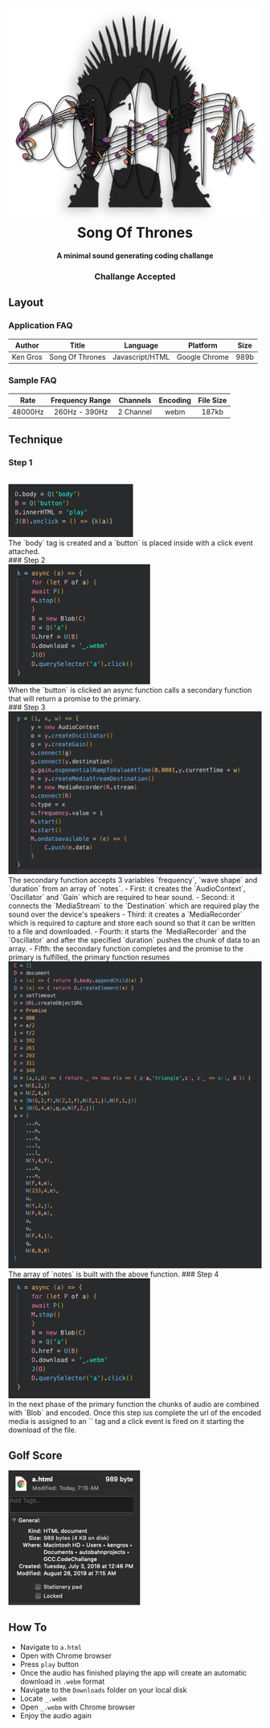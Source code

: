 
<h1 align="center">
  <br>
  <img src="./img/codeChallangeLogo.png" width=""></a>
  <br>
  Song Of Thrones
  <br>
</h1>

<h4 align="center">A minimal sound generating coding challange</h4>
<h3 align="center">Challange Accepted</h3>

## Layout

### Application FAQ 
|Author         |Title          |Language       |Platform       |Size           |
| :-----------: | :-----------: | :-----------: | :-----------: | :-----------: |
|Ken Gros       |Song Of Thrones|Javascript/HTML|Google Chrome  |989b           |

### Sample FAQ
|Rate           |Frequency Range|Channels       |Encoding       |File Size      |
| :-----------: | :-----------: | :-----------: | :-----------: | :-----------: |
|48000Hz        |260Hz - 390Hz  |2 Channel      |webm           |187kb          |

## Technique

### Step 1
<br>
<img src="./img/SC1.png" width=""></a>
<br>
The `body` tag is created and a `button` is placed inside with a click event attached.
<br>
### Step 2
<br>
<img src="./img/SC2.png" width=""></a>
<br>
When the `button` is clicked an async function calls a secondary function that will return a promise to the primary.
<br> 
### Step 3
<br>
<img src="./img/SC3.png" width=""></a>
<br>
The secondary function accepts 3 variables `frequency`, `wave shape` and `duration` from an array of `notes`.
- First: it creates the `AudioContext`, `Oscillator` and `Gain` which are required to hear sound.
- Second: it connects the `MediaStream` to the `Destination` which are required play the sound over the device's speakers
- Third: it creates a `MediaRecorder` which is required to capture and store each sound so that it can be written to a file and downloaded.
- Fourth: it starts the `MediaRecorder` and the `Oscillator` and after the specified `duration` pushes the chunk of data to an array. 
- Fifth: the secondary function completes and the promise to the primary is fulfilled, the primary function resumes
<br>
<img src="./img/SC4.png" width=""></a>
<br>
The array of `notes` is built with the above function.
### Step 4
<br>
<img src="./img/SC2.png" width=""></a>
<br>
In the next phase of the primary function the chunks of audio are combined with `Blob` and encoded. Once this step ius complete the url of the encoded media is assigned to an `<a>` tag and a click event is fired on it starting the download of the file. 

## Golf Score

  <img src="./img/GolfScore.png" alt="Markdownify" width=""></a>

  ## How To

* Navigate to `a.html`
* Open with Chrome browser
* Press `play` button
* Once the audio has finished playing the app will create an automatic download in `.webm` format
* Navigate to the `Downloads` folder on your local disk
* Locate `_.webm`
* Open `_.webm` with Chrome browser
* Enjoy the audio again
